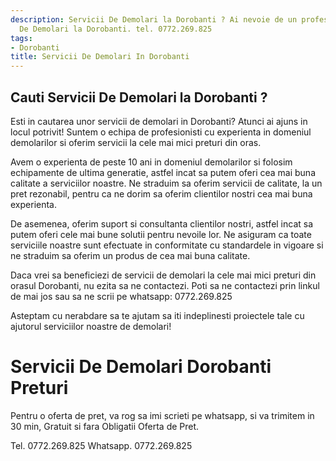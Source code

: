 ```yaml
---
description: Servicii De Demolari la Dorobanti ? Ai nevoie de un profesionist in Servicii
  De Demolari la Dorobanti. tel. 0772.269.825
tags:
- Dorobanti
title: Servicii De Demolari In Dorobanti
---
```



## Cauti Servicii De Demolari la Dorobanti ?

Esti in cautarea unor servicii de demolari in Dorobanti? Atunci ai ajuns in locul potrivit! 
Suntem o echipa de profesionisti cu experienta in domeniul demolarilor si oferim servicii la cele mai mici preturi din oras. 

Avem o experienta de peste 10 ani in domeniul demolarilor si folosim echipamente de ultima generatie, astfel incat sa putem oferi cea mai buna calitate a serviciilor noastre. 
Ne straduim sa oferim servicii de calitate, la un pret rezonabil, pentru ca ne dorim sa oferim clientilor nostri cea mai buna experienta. 

De asemenea, oferim suport si consultanta clientilor nostri, astfel incat sa putem oferi cele mai bune solutii pentru nevoile lor. 
Ne asiguram ca toate serviciile noastre sunt efectuate in conformitate cu standardele in vigoare si ne straduim sa oferim un produs de cea mai buna calitate. 

Daca vrei sa beneficiezi de servicii de demolari la cele mai mici preturi din orasul Dorobanti, nu ezita sa ne contactezi. Poti sa ne contactezi prin linkul de mai jos sau sa ne scrii pe whatsapp: 0772.269.825 

Asteptam cu nerabdare sa te ajutam sa iti indeplinesti proiectele tale cu ajutorul serviciilor noastre de demolari!

# Servicii De Demolari Dorobanti Preturi
Pentru o oferta de pret, va rog sa imi scrieti pe whatsapp, si va trimitem in 30 min, Gratuit si fara Obligatii Oferta de Pret.

Tel. 0772.269.825
Whatsapp. 0772.269.825